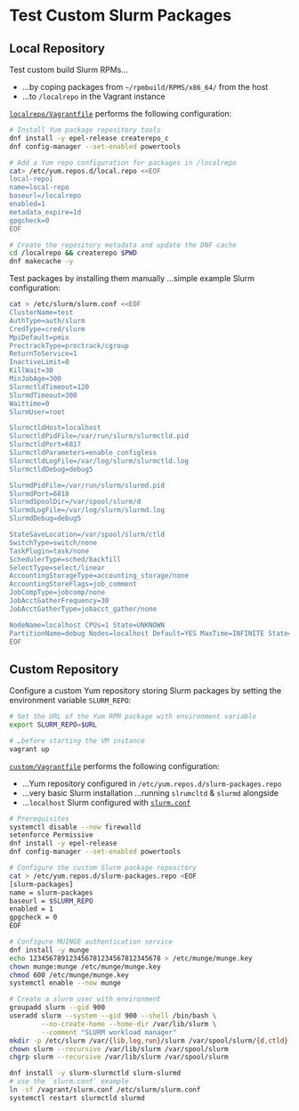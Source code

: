 # Test Custom Slurm Packages

## Local Repository

Test custom build Slurm RPMs…

- …by coping packages from `~/rpmbuild/RPMS/x86_64/` from the host
- …to `/localrepo` in the Vagrant instance

[`localrepo/Vagrantfile`](localrepo/Vagrantfile) performs the following configuration:

```bash
# Install Yum package repository tools
dnf install -y epel-release createrepo_c
dnf config-manager --set-enabled powertools

# Add a Yum repo configuration for packages in /localrepo
cat> /etc/yum.repos.d/local.repo <<EOF
local-repo]
name=local-repo
baseurl=/localrepo
enabled=1
metadata_expire=1d
gpgcheck=0
EOF

# Create the repository metadata and update the DNF cache
cd /localrepo && createrepo $PWD
dnf makecache -y
```

Test packages by installing them manually …simple example Slurm configuration:

```bash
cat > /etc/slurm/slurm.conf <<EOF
ClusterName=test
AuthType=auth/slurm
CredType=cred/slurm
MpiDefault=pmix
ProctrackType=proctrack/cgroup
ReturnToService=1
InactiveLimit=0
KillWait=30
MinJobAge=300
SlurmctldTimeout=120
SlurmdTimeout=300
Waittime=0
SlurmUser=root

SlurmctldHost=localhost
SlurmctldPidFile=/var/run/slurm/slurmctld.pid
SlurmctldPort=6817
SlurmctldParameters=enable_configless
SlurmctldLogFile=/var/log/slurm/slurmctld.log
SlurmctldDebug=debug5

SlurmdPidFile=/var/run/slurm/slurmd.pid
SlurmdPort=6818
SlurmdSpoolDir=/var/spool/slurm/d
SlurmdLogFile=/var/log/slurm/slurmd.log
SlurmdDebug=debug5

StateSaveLocation=/var/spool/slurm/ctld
SwitchType=switch/none
TaskPlugin=task/none
SchedulerType=sched/backfill
SelectType=select/linear
AccountingStorageType=accounting_storage/none
AccountingStoreFlags=job_comment
JobCompType=jobcomp/none
JobAcctGatherFrequency=30
JobAcctGatherType=jobacct_gather/none

NodeName=localhost CPUs=1 State=UNKNOWN
PartitionName=debug Nodes=localhost Default=YES MaxTime=INFINITE State=UP
EOF
```

## Custom Repository

Configure a custom Yum repository storing Slurm packages by setting the
environment variable `SLURM_REPO`:

```bash
# Set the URL of the Yum RPM package with environment variable
export SLURM_REPO=$URL

# …before starting the VM instance
vagrant up
```

[`custom/Vagrantfile`](custom/Vagrantfile) performs the following configuration:

- …Yum repository configured in `/etc/yum.repos.d/slurm-packages.repo`
- …very basic Slurm installation …running `slrumcltd` & `slurmd` alongside
- …`localhost` Slurm configured with [`slurm.conf`](slurm.conf)

```bash
# Prerequisites
systemctl disable --now firewalld
setenforce Permissive
dnf install -y epel-release
dnf config-manager --set-enabled powertools

# Configure the custom Slurm package repository
cat > /etc/yum.repos.d/slurm-packages.repo <EOF
[slurm-packages]
name = slurm-packages
baseurl = $SLURM_REPO
enabled = 1
gpgcheck = 0
EOF

# Configure MUINGE authentication service
dnf install -y munge
echo 123456789123456781234567812345678 > /etc/munge/munge.key
chown munge:munge /etc/munge/munge.key
chmod 600 /etc/munge/munge.key
systemctl enable --now munge

# Create a slurm user with environment
groupadd slurm --gid 900
useradd slurm --system --gid 900 --shell /bin/bash \
        --no-create-home --home-dir /var/lib/slurm \
        --comment "SLURM workload manager"
mkdir -p /etc/slurm /var/{lib,log,run}/slurm /var/spool/slurm/{d,ctld}
chown slurm --recursive /var/lib/slurm /var/spool/slurm 
chgrp slurm --recursive /var/lib/slurm /var/spool/slurm 

dnf install -y slurm-slurmctld slurm-slurmd
# use the `slurm.conf` example
ln -sf /vagrant/slurm.conf /etc/slurm/slurm.conf
systemctl restart slurmctld slurmd
```

